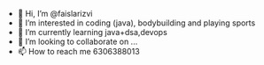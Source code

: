 - 👋 Hi, I’m @faislarizvi
- 👀 I’m interested in coding (java), bodybuilding and playing sports
- 🌱 I’m currently learning java+dsa,devops
- 💞️ I’m looking to collaborate on ...
- 📫 How to reach me 6306388013

<!---
faislarizvi/faislarizvi is a ✨ special ✨ repository because its `README.md` (this file) appears on your GitHub profile.
You can click the Preview link to take a look at your changes.
--->
